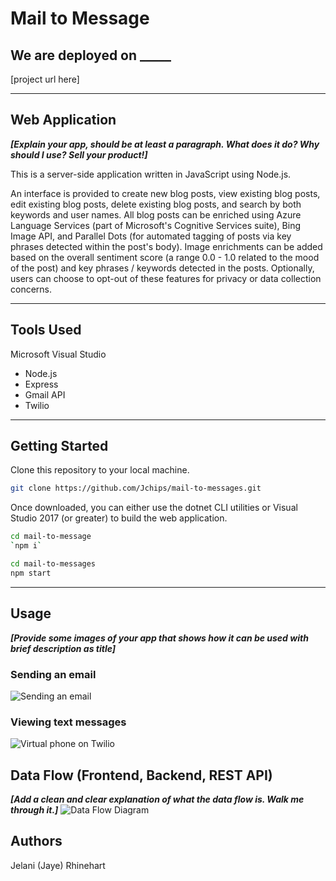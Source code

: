 # Mail to Message

## We are deployed on _____

[project url here]

---------------------------------

## Web Application

***[Explain your app, should be at least a paragraph. What does it do? Why should I use? Sell your product!]***

This is a server-side application written in JavaScript using Node.js.

An interface is provided to create new blog
posts, view existing blog posts, edit existing blog posts, delete existing
blog posts, and search by both keywords and user names. All blog posts can be
enriched using Azure Language Services (part of Microsoft's Cognitive Services
suite), Bing Image API, and Parallel Dots (for automated tagging of posts via
key phrases detected within the post's body). Image enrichments can be added
based on the overall sentiment score (a range 0.0 - 1.0 related to the mood
of the post) and key phrases / keywords detected in the posts. Optionally, users
can choose to opt-out of these features for privacy or data collection concerns.

---------------------------------

## Tools Used

Microsoft Visual Studio

- Node.js
- Express
- Gmail API
- Twilio

---------------------------------

## Getting Started

Clone this repository to your local machine.

```bash
git clone https://github.com/Jchips/mail-to-messages.git
```

Once downloaded, you can either use the dotnet CLI utilities or Visual Studio 2017 (or greater) to build the web application.

```bash
cd mail-to-message
`npm i`
```

```bash
cd mail-to-messages
npm start
```

---------------------------------

## Usage

***[Provide some images of your app that shows how it can be used with brief description as title]***

### Sending an email

![Sending an email](https://via.placeholder.com/500x250)

### Viewing text messages

![Virtual phone on Twilio](https://via.placeholder.com/500x250)

## Data Flow (Frontend, Backend, REST API)

***[Add a clean and clear explanation of what the data flow is. Walk me through it.]***
![Data Flow Diagram](/assets/img/Flowchart.png)

## Authors

Jelani (Jaye) Rhinehart
